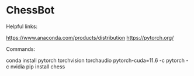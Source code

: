 # ChessBot


Helpful links:

https://www.anaconda.com/products/distribution
https://pytorch.org/


Commands:

conda install pytorch torchvision torchaudio pytorch-cuda=11.6 -c pytorch -c nvidia
pip install chess
